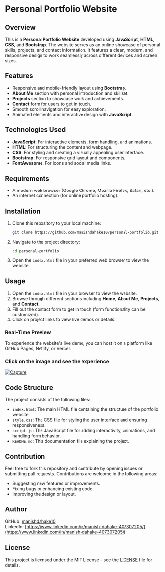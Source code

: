 # Personal Portfolio Website

## Overview
This is a **Personal Portfolio Website** developed using **JavaScript**, **HTML**, **CSS**, and **Bootstrap**. The website serves as an online showcase of personal skills, projects, and contact information. It features a clean, modern, and responsive design to work seamlessly across different devices and screen sizes.

## Features
- Responsive and mobile-friendly layout using **Bootstrap**.
- **About Me** section with personal introduction and skillset.
- **Projects** section to showcase work and achievements.
- **Contact** form for users to get in touch.
- Smooth scroll navigation for easy exploration.
- Animated elements and interactive design with **JavaScript**.

## Technologies Used
- **JavaScript**: For interactive elements, form handling, and animations.
- **HTML**: For structuring the content and webpage.
- **CSS**: For styling and creating a visually appealing user interface.
- **Bootstrap**: For responsive grid layout and components.
- **FontAwesome**: For icons and social media links.

## Requirements
- A modern web browser (Google Chrome, Mozilla Firefox, Safari, etc.).
- An internet connection (for online portfolio hosting).

## Installation
1. Clone this repository to your local machine:
    ```bash
    git clone https://github.com/manishdahake10/personal-portfolio.git
    ```

2. Navigate to the project directory:
    ```bash
    cd personal-portfolio
    ```

3. Open the `index.html` file in your preferred web browser to view the website.

## Usage
1. Open the `index.html` file in your browser to view the website.
2. Browse through different sections including **Home**, **About Me**, **Projects**, and **Contact**.
3. Fill out the contact form to get in touch (form functionality can be customized).
4. Click on project links to view live demos or details.

### Real-Time Preview
To experience the website's live demo, you can host it on a platform like GitHub Pages, Netlify, or Vercel.

### Click on the image and see the experience
<a href="https://manishdahake.netlify.app">![Capture](https://github.com/user-attachments/assets/7500ef7d-ae20-4890-9a97-f197551ed484)</a>

## Code Structure
The project consists of the following files:
- `index.html`: The main HTML file containing the structure of the portfolio website.
- `style.css`: The CSS file for styling the user interface and ensuring responsiveness.
- `script.js`: The JavaScript file for adding interactivity, animations, and handling form behavior.
- `README.md`: This documentation file explaining the project.

## Contribution
Feel free to fork this repository and contribute by opening issues or submitting pull requests. Contributions are welcome in the following areas:
- Suggesting new features or improvements.
- Fixing bugs or enhancing existing code.
- Improving the design or layout.

## Author
GitHub: [manishdahake10](https://github.com/manishdahake10)  
LinkedIn: [https://www.linkedin.com/in/manish-dahake-407307205/](https://www.linkedin.com/in/manish-dahake-407307205/)

## License
This project is licensed under the MIT License - see the [LICENSE](LICENSE) file for details.
